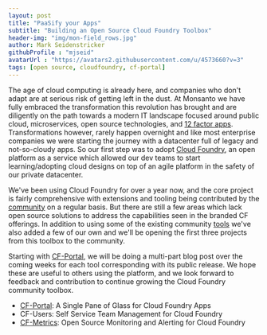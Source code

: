 ```yaml
---
layout: post
title: "PaaSify your Apps"
subtitle: "Building an Open Source Cloud Foundry Toolbox"
header-img: "img/mon-field_rows.jpg"
author: Mark Seidenstricker 
githubProfile : "mjseid"
avatarUrl : "https://avatars2.githubusercontent.com/u/4573660?v=3"
tags: [open source, cloudfoundry, cf-portal]
---
```


The age of cloud computing is already here, and companies who don't adapt are at serious risk of getting left in the dust.  At Monsanto we have fully embraced the transformation this revolution has brought and are diligently on the path towards a modern IT landscape focused around public cloud, microservices, open source technologies, and [12 factor apps](http://12factor.net/).  Transformations however, rarely happen overnight and like most enterprise companies we were starting the journey with a datacenter full of legacy and not-so-cloudy apps.  So our first step was to adopt
[Cloud Foundry](https://docs.cloudfoundry.org/concepts/overview.html), an open platform as a service which allowed our dev teams to start learning/adopting cloud designs on top of an agile platform in the safety of our private datacenter.  

We've been using Cloud Foundry for over a year now, and the core project is fairly comprehensive with extensions and tooling being contributed by the [community](https://github.com/cloudfoundry-community) on a regular basis.  But there are still a few areas which lack open source solutions to address the capabilities seen in the branded CF offerings.  In addition to using some of the existing community [tools](https://github.com/cloudfoundry-incubator/admin-ui) we've also added a few of our own and we'll be opening the first three projects from this toolbox to the community.

Starting with [CF-Portal](https://github.com/MonsantoCo/cf-portal), we will be doing a multi-part blog post over the coming weeks for each tool corresponding with its public release.  We hope these are useful to others using the platform, and we look forward to feedback and contribution to continue growing the Cloud Foundry community toolbox.

* [CF-Portal](https://github.com/MonsantoCo/cf-portal): A Single Pane of Glass for Cloud Foundry Apps
* CF-Users: Self Service Team Management for Cloud Foundry
* [CF-Metrics](https://github.com/MonsantoCo/cf-metrics): Open Source Monitoring and Alerting for Cloud Foundry
